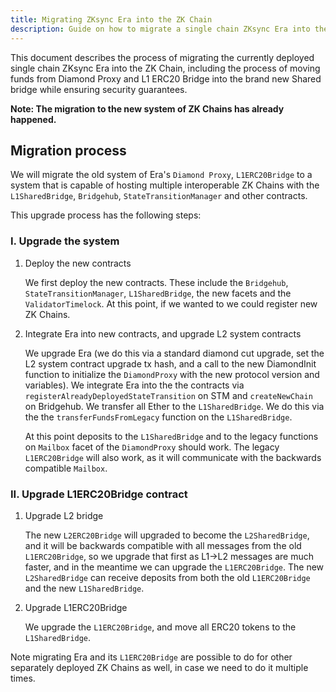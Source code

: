 ```yaml
---
title: Migrating ZKsync Era into the ZK Chain
description: Guide on how to migrate a single chain ZKsync Era into the ZK Chain
---
```


This document describes the process of migrating the currently deployed single chain ZKsync Era into the ZK Chain,
including the process of moving funds from Diamond Proxy and L1 ERC20 Bridge into the brand new Shared bridge while ensuring security guarantees.

**Note: The migration to the new system of ZK Chains has already happened.**

## Migration process

We will migrate the old system of Era's `Diamond Proxy`, `L1ERC20Bridge`
to a system that is capable of hosting multiple interoperable ZK Chains with the
`L1SharedBridge`, `Bridgehub`, `StateTransitionManager` and other contracts.

This upgrade process has the following steps:

### I. Upgrade the system

1. Deploy the new contracts

    We first deploy the new contracts.
    These include the `Bridgehub`, `StateTransitionManager`, `L1SharedBridge`, the new facets and the `ValidatorTimelock`.
    At this point, if we wanted to we could register new ZK Chains.

2. Integrate Era into new contracts, and upgrade L2 system contracts

    We upgrade Era (we do this via a standard diamond cut upgrade, set the L2 system contract upgrade tx hash,
    and a call to the new DiamondInit function to initialize the `DiamondProxy` with the new protocol version and variables).
    We integrate Era into the the contracts via `registerAlreadyDeployedStateTransition` on STM and `createNewChain` on Bridgehub.
    We transfer all Ether to the `L1SharedBridge`. We do this via the the `transferFundsFromLegacy` function on the `L1SharedBridge`.

    At this point deposits to the `L1SharedBridge` and to the legacy functions on `Mailbox` facet of the `DiamondProxy` should work.
    The legacy `L1ERC20Bridge` will also work, as it will communicate with the backwards compatible `Mailbox`.

### II. Upgrade L1ERC20Bridge contract

1. Upgrade L2 bridge

    The new `L2ERC20Bridge` will upgraded to become the `L2SharedBridge`,
    and it will be backwards compatible with all messages from the old `L1ERC20Bridge`,
    so we upgrade that first as L1->L2 messages are much faster, and in the meantime we can upgrade the `L1ERC20Bridge`.
    The new `L2SharedBridge` can receive deposits from both the old `L1ERC20Bridge` and the new `L1SharedBridge`.

2. Upgrade L1ERC20Bridge

    We upgrade the `L1ERC20Bridge`, and move all ERC20 tokens to the `L1SharedBridge`.

Note migrating Era and its `L1ERC20Bridge` are possible to do for other separately deployed ZK Chains as well, in case we need to do it multiple times.
